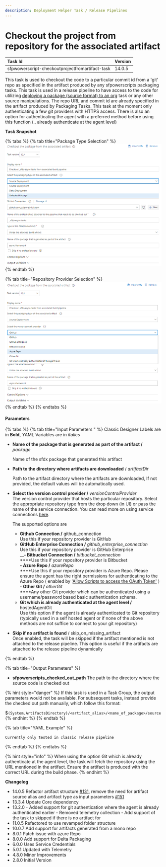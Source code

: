 ```yaml
---
description: Deployment Helper Task / Release Pipelines
---
```


# Checkout the project from repository for the associated artifact

| Task Id | Version |
| :--- | :--- |
| sfpwowerscript-checkoutprojectfromartifact-task | 14.0.5 |

This task is used to checkout the code to a particular commit id from a 'git' repo as specified in the artifact produced by any  sfpowerscripts packaging tasks. This task is used in a release pipeline to have access to the code  for utilizing [deploying a package \(source format\) to an org](deploy-a-source-repo-to-org.md) task or any other source manipulations. The repo URL and commit id are already specified in the artifact produced by Packaging Tasks. This task at the moment only authenticating a few git  providers with HTTPS access. There is also an option for authenticating the agent with a preferred method before using this function \(.. already authenticate at the agent level\)

**Task Snapshot**

{% tabs %}
{% tab title="Package Type Selection" %}
![Checkout package artifacts support multiple types of packages](../../../.gitbook/assets/checkout-source-from-a-build-artifact.png)
{% endtab %}

{% tab title="Repository Provider Selection" %}
![Repository Provider Selection](../../../.gitbook/assets/checkout-source-from-a-build-artifact-reposiitory-options.png)
{% endtab %}
{% endtabs %}

#### **P**arameters

{% tabs %}
{% tab title="Input Parameters " %}
Classic Designer Labels are in **Bold,**  YAML Variables are in _italics_ 

* **Name of the package that is generated as part of the artifact /** _package_

  Name of the sfdx package that generated this artifact

 

* **Path to the directory where artifacts are downloaded** / _artifactDir_

  Path to the artifact directory where the artifacts are downloaded, If not provided, the default values will be automatically used.

* **Select the version control provider /** _versionControlProvider_  
  The version control provider that hosts the particular repository. Select the appropriate repository type from the drop down \(in UI\) or pass the name of the service connection. You can read more on using service connections  [here](https://docs.microsoft.com/en-us/azure/devops/pipelines/library/service-endpoints?view=azure-devops&tabs=yaml).

  
  The supported options are    
  
  -  **Github Connection /** github\_connection  
    Use this if your repository  provider is GitHub  
  -  **GitHub Enterprise Connection /** _github\_enterprise\_connection_   
     Use this if your repository provider is GitHub Enterprise  
  __**- Bitbucket Connection /** _bitbucket\_connection_  
     ****Use this if your repository provider is Bitbucket  
  **- Azure Repo /** _azureRepo_  
   ****Use this if your repository provider is Azure Repo. Please ensure the agent has the right permissions for authenticating to the Azure Repo \( enabled by  '[Allow Scripts to access the OAuth Token'](https://docs.microsoft.com/en-us/azure/devops/pipelines/build/options?view=azure-devops#allow-scripts-to-access-the-oauth-token) \)  
  **- Other Git /** _otherGit_  
   ****Any other Git provider which can be authenticated using a username/password based basic authentication schema.  
  - **Git which is already authenticated at the agent level /** hostedAgentGit  
  Use this option if the agent is already authenticated to Git repository \(typically used in a self hosted agent or if none of the above methods are not suffice to connect to your git repository\)  

* **Skip if no artifact is found** / skip\_on\_missing\_artifact  
  Once enabled, the task will be skipped if the artifact mentioned is not attached to the release pipeline. This option is useful if the artifacts are attached to the release pipeline dynamically

  
{% endtab %}

{% tab title="Output Parameters" %}
* **sfpowerscripts\_checked\_out\_path** The path to the directory where the source code is checked out

{% hint style="danger" %}
If this task is used in a Task Group, the output parameters would not be available. For subsequent tasks, instead provide the checked out path manually, which follow this format:  
  
$`(System.ArtifactsDirectory)/<artifact_alias>/<name_of_package>/source`
{% endhint %}
{% endtab %}

{% tab title="YAML Example" %}
```text
Currently only tested in classic release pipeline

```
{% endtab %}
{% endtabs %}

{% hint style="info" %}
When using the option Git which is already authenticate at the agent level, the task will fetch the repository using the URL mentioned in the artifact. Ensure the artifact is produced with the correct URL during the build phase.
{% endhint %}

**Changelog**

* 14.0.5 Refactor artifact structure [\#131](https://github.com/Accenture/sfpowerscripts/pull/131), remove the need for artifact source alias and artifact type as input parameters [\#151](https://github.com/Accenture/sfpowerscripts/commit/77f05de9411fc7f5d6fa32b68f3628fb6ef7fafa)
* 13.3.4 Update Core dependency
* 13.2.0   -  Added support for git authentication where the agent is already authenticated earlier -   Removed telemetry collection  -  Add support of the task to skipped if there is no artifact for 
* 11.0.5 Refactored to use revamped folder structure
* 10.0.7 Add support for artifacts generated from a mono repo
* 8.0.1 Patch issue with azure Repo
* 8.0.0 Add support for Delta Packaging
* 6.0.0 Uses Service Credentials
* 5.0.1 Updated with Telemetry
* 4.8.0 Minor Improvements
* 2.8.0 Initial Version

